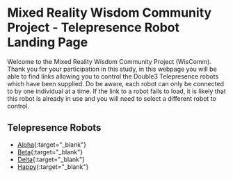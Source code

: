 ﻿# Mixed Reality Wisdom Community Project - Telepresence Robot Landing Page

Welcome to the Mixed Reality Wisdom Community Project (WisComm). Thank you for your participation in this study, in this webpage you will be able to find links allowing you to control the Double3 Telepresence robots which have been supplied. 
Do be aware, each robot can only be connected to by one individual at a time. If the link to a robot fails to load, it is likely that this robot is already in use and you will need to select a different robot to control.

## Telepresence Robots

* [Alpha](https://drive.doublerobotics.com/?tls=QguQpcMl9EmWKhg90zApsZ99m){:target="_blank"}
* [Beta](https://drive.doublerobotics.com/?tls=mRTsUoDQW6iwy1MaJEeKwytXE){:target="_blank"}
* [Delta](https://drive.doublerobotics.com/?tls=vIFtw6KARaYXIw891UrXKWeh3){:target="_blank"}
* [Happy](https://drive.doublerobotics.com/?tls=TN9Ap7vE0EkQyrhmUaR1BM8nJ){:target="_blank"}

